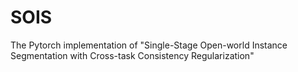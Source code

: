 # SOIS
The Pytorch implementation of "Single-Stage Open-world Instance Segmentation with Cross-task Consistency Regularization"
